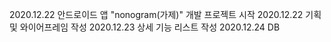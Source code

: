    2020.12.22 안드로이드 앱 "nonogram(가제)" 개발 프로젝트 시작
   2020.12.22 기획 및 와이어프레임 작성
   2020.12.23 상세 기능 리스트 작성
   2020.12.24 DB
